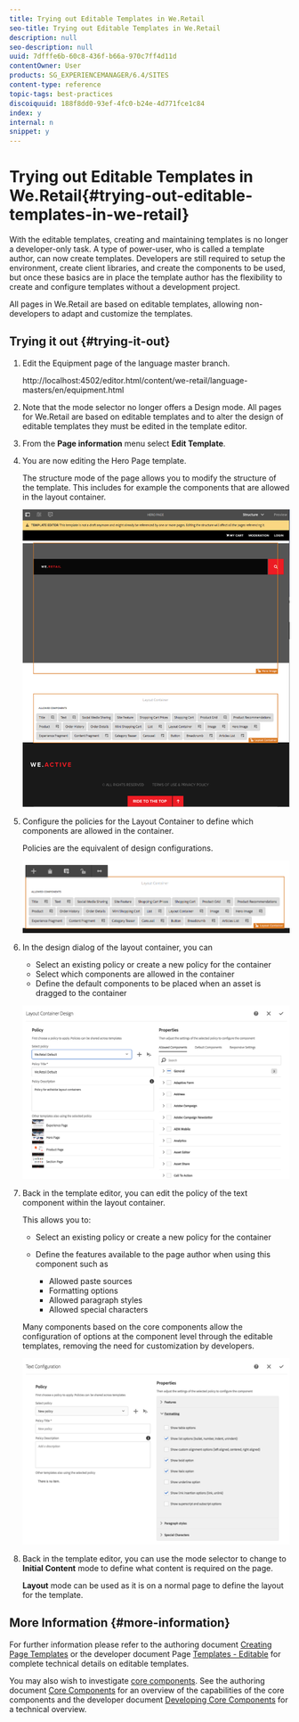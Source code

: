 ```yaml
---
title: Trying out Editable Templates in We.Retail
seo-title: Trying out Editable Templates in We.Retail
description: null
seo-description: null
uuid: 7dfffe6b-60c8-436f-b66a-970c7ff4d11d
contentOwner: User
products: SG_EXPERIENCEMANAGER/6.4/SITES
content-type: reference
topic-tags: best-practices
discoiquuid: 188f8dd0-93ef-4fc0-b24e-4d771fce1c84
index: y
internal: n
snippet: y
---
```


# Trying out Editable Templates in We.Retail{#trying-out-editable-templates-in-we-retail}

With the editable templates, creating and maintaining templates is no longer a developer-only task. A type of power-user, who is called a template author, can now create templates. Developers are still required to setup the environment, create client libraries, and create the components to be used, but once these basics are in place the template author has the flexibility to create and configure templates without a development project.

All pages in We.Retail are based on editable templates, allowing non-developers to adapt and customize the templates.

## Trying it out {#trying-it-out}

1. Edit the Equipment page of the language master branch.

   http://localhost:4502/editor.html/content/we-retail/language-masters/en/equipment.html

1. Note that the mode selector no longer offers a Design mode. All pages for We.Retail are based on editable templates and to alter the design of editable templates they must be edited in the template editor.
1. From the **Page information** menu select **Edit Template**.
1. You are now editing the Hero Page template.

   The structure mode of the page allows you to modify the structure of the template. This includes for example the components that are allowed in the layout container.

   ![](assets/chlimage_1-151.png)

1. Configure the policies for the Layout Container to define which components are allowed in the container.

   Policies are the equivalent of design configurations.

   ![](assets/chlimage_1-152.png)

1. In the design dialog of the layout container, you can

    * Select an existing policy or create a new policy for the container
    * Select which components are allowed in the container
    * Define the default components to be placed when an asset is dragged to the container

   ![](assets/chlimage_1-153.png)

1. Back in the template editor, you can edit the policy of the text component within the layout container.

   This allows you to:

    * Select an existing policy or create a new policy for the container
    * Define the features available to the page author when using this component such as

        * Allowed paste sources
        * Formatting options
        * Allowed paragraph styles
        * Allowed special characters

   Many components based on the core components allow the configuration of options at the component level through the editable templates, removing the need for customization by developers.

   ![](assets/chlimage_1-154.png)

1. Back in the template editor, you can use the mode selector to change to **Initial Content** mode to define what content is required on the page.

   **Layout** mode can be used as it is on a normal page to define the layout for the template.

## More Information {#more-information}

For further information please refer to the authoring document [Creating Page Templates](../../../sites/authoring/using/templates.md) or the developer document Page [Templates - Editable](../../../sites/developing/using/page-templates-editable.md) for complete technical details on editable templates.

You may also wish to investigate [core components](../../../sites/developing/using/we-retail-core-components.md). See the authoring document [Core Components](/content/help/en/experience-manager/core-components/user-guide) for an overview of the capabilities of the core components and the developer document [Developing Core Components](/content/help/en/experience-manager/core-components/using/developing) for a technical overview.

